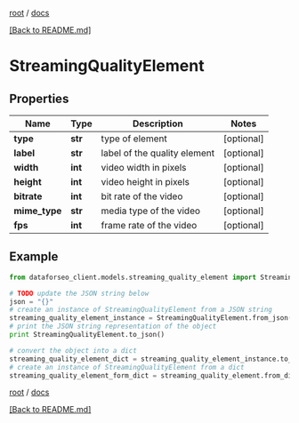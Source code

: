 [root](./../ "root") / [docs](./ "docs")

[[Back to README.md]](./../README.md "[Back to README.md]")

# StreamingQualityElement

## Properties

Name | Type | Description | Notes
------------ | ------------- | ------------- | -------------
**type** | **str** | type of element | [optional]
**label** | **str** | label of the quality element | [optional]
**width** | **int** | video width in pixels | [optional]
**height** | **int** | video height in pixels | [optional]
**bitrate** | **int** | bit rate of the video | [optional]
**mime_type** | **str** | media type of the video | [optional]
**fps** | **int** | frame rate of the video | [optional]

## Example

```python
from dataforseo_client.models.streaming_quality_element import StreamingQualityElement

# TODO update the JSON string below
json = "{}"
# create an instance of StreamingQualityElement from a JSON string
streaming_quality_element_instance = StreamingQualityElement.from_json(json)
# print the JSON string representation of the object
print StreamingQualityElement.to_json()

# convert the object into a dict
streaming_quality_element_dict = streaming_quality_element_instance.to_dict()
# create an instance of StreamingQualityElement from a dict
streaming_quality_element_form_dict = streaming_quality_element.from_dict(streaming_quality_element_dict)
```

  

[root](./../ "root") / [docs](./ "docs")

[[Back to README.md]](./../README.md "[Back to README.md]")